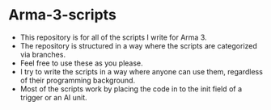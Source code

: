 # Arma-3-scripts
- This repository is for all of the scripts I write for Arma 3.
- The repository is structured in a way where the scripts are categorized via branches.
- Feel free to use these as you please.
- I try to write the scripts in a way where anyone can use them, regardless of their programming background.
- Most of the scripts work by placing the code in to the init field of a trigger or an AI unit.
